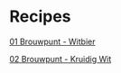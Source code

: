 # Recipes

[01 Brouwpunt - Witbier](01_Brouwpunt_Witbier.pdf)

[02 Brouwpunt - Kruidig Wit](02_Brouwpunt_Kruidig_Wit.pdf)
